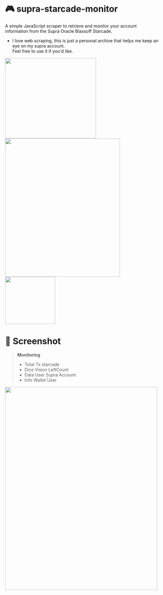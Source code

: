 # 🎮 supra-starcade-monitor
A simple JavaScript scraper to retrieve and monitor your account information from the Supra Oracle Blassoff Starcade.
- I love web scraping, this is just a personal archive that helps me keep an eye on my supra account. <br> Feel free to use it if you'd like.

<img alt="Desk With Stats" data-testid="next-image" loading="lazy" width="297" height="262" decoding="async" data-nimg="1" class="mx-auto" srcset="/blastoff/images/svg/breakroom/mobile/deskwithstats.svg?w=384 1x, /blastoff/images/svg/breakroom/mobile/deskwithstats.svg?w=640 2x" src="https://supra.com/blastoff/images/svg/breakroom/mobile/deskwithstats.svg?w=640" style="color: transparent;"> <img alt="Arcade" data-testid="next-image" loading="lazy" width="375" height="451" decoding="async" data-nimg="1" class="absolute -bottom-6 md:bottom-0 -right-12 md:right-0 xl:-right-16 max-w-[13.75rem] md:max-w-[18.75rem] xl:max-w-[23.4375rem]" srcset="/blastoff/images/svg/arcade/arcade-robot-stand.svg?w=384 1x, /blastoff/images/svg/arcade/arcade-robot-stand.svg?w=1024 2x" src="https://supra.com/blastoff/images/svg/arcade/arcade-robot-stand.svg?w=1024" style="color: transparent;"> <img alt="updates in progress" data-testid="next-image" loading="lazy" width="164" height="154" decoding="async" data-nimg="1" class="max-w-[10.25rem] mx-auto h-auto" srcset="/blastoff/images/svg/robot-loading.svg?w=256 1x, /blastoff/images/svg/robot-loading.svg?w=384 2x" src="https://supra.com/blastoff/images/svg/robot-loading.svg?w=384" style="color: transparent;">

# 📸 Screenshot
> **Monitoring**
  > * Total Tx starcade
  > * Dice Vision LeftCount
  > * Data User Supra Account
  > * Info Wallet User
<img alt="screenshot starcade monitor" loading="lazy" width="497" height="662" src="https://github.com/user-attachments/assets/ce600e77-d436-4aa7-98be-cb59da136198" style="color: transparent;">


